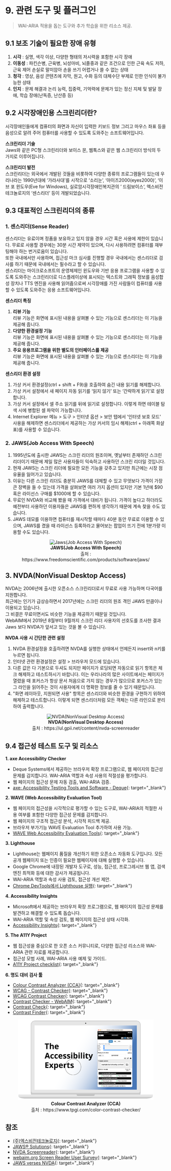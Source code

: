 # 9. 관련 도구 및 플러그인
> WAI-ARIA 적용을 돕는 도구와 추가 학습을 위한 리소스 제공.

## 9.1 보조 기술이 필요한 장애 유형   
1. **시각** : 실명, 색각 이상, 다양한 형태의 저시력을 포함한 시각 장애    
2. **이동성** : 파킨슨병, 근육병, 뇌성마비, 뇌졸중과 같은 조건으로 인한 근육 속도 저하, 근육 제어 손실로 말미암아 손을 쓰기 어렵거나 쓸 수 없는 상태    
3. **청각** : 영상, 음성 콘텐츠에 자막, 원고, 수화 등의 대체수단 부제로 인한 인식이 불가능한 상태    
4. **인지** : 문제 해결과 논리 능력, 집중력, 기억력에 문제가 있는 정신 지체 및 발달 장애, 학습 장애(난독증, 난산증 등)    

## 9.2 시각장애인용 스크린리더란?   
시각장애인들에게 컴퓨터의 화면과 자신이 입력한 키보드 정보 그리고 마우스 좌표 등을 음성으로 알려 주어 컴퓨터를 사용할 수 있도록 도와주는 소프트웨어입니다.    
    
**스크린리더 기술**      
Jaws와 같은 PC형 스크린리더와 보이스 몬, 웹톡스와 같은 웹 스크린리더 방식의 두 가지로 이루어집니다.   

**스크린리더 발전**   
스크린리더는 외국에서 개발된 것들을 비롯하여 다양한 종류의 프로그램들이 있는데 우리나라는 1990년대에 ‘가라사대’를 시작으로 ‘소리눈’, ‘아이즈2000(eyes2000)’, ‘이브 포 윈도우(Eve for Windows), 실로암시각장애인복지관의 ’ 드림보이스‘, 엑스비전 테크놀로지의 ‘센스리더’ 등이 개발되었습니다.   

## 9.3 대표적인 스크린리더의 종류   
### 1. 센스리더(Sense Reader)   
센스리더는 유료이며 정품을 보유하고 있지 않을 경우 시간 혹은 사용에 제한이 있습니다. 무료로 사용할 경우에는 30분 시간 제약이 있으며, 다시 사용하려면 컴퓨터를 재부팅해야 하는 번거로움이 있습니다.   
또한 국내에서만 사용하며, 접근성 마크 심사를 진행할 경우 국내에서는 센스리더로 검사를 하기 때문에 국내에서는 필수라고 할 수 있습니다.   
센스리더는 마이크로소프트의 운영체제인 윈도우와 기반 응용 프로그램을 사용할 수 있도록 도와주는 스크린리더로 디스플레이상에 표시되는 텍스트와 그래픽 정보를 음성합성 장치나 TTS 엔진을 사용해 읽어줌으로써 시각장애를 가진 사람들이 컴퓨터를 사용할 수 있도록 도와주는 응용 소프트웨어입니다.    

**센스리더 특징**   
1. **리뷰 기능**    
   리뷰 기능은 화면에 표시된 내용을 살펴볼 수 있는 기능으로 센스리더는 이 기능을 제공해 줍니다.   
2. **다양한 환경설정 기능**    
   리뷰 기능은 화면에 표시된 내용을 살펴볼 수 있는 기능으로 센스리더는 이 기능을 제공해 줍니다.   
3. **주요 응용프로그램을 위한 별도의 인터페이스를 제공**    
   리뷰 기능은 화면에 표시된 내용을 살펴볼 수 있는 기능으로 센스리더는 이 기능을 제공해 줍니다.   

**센스리더 환경 설정**   
1. 가상 커서 환경설정(ctrl + shift + F9)을 호출하여 숨긴 내용 읽기를 해제합니다.   
2. 가상 커서 설정에서 새 페이지 자동 읽기를 ‘읽지 않기’ 또는 ‘간략하게 읽기’로 설정합니다.   
3. 가상 커서 설정에서 셀 주소 읽기를 뒤에 읽기로 설정합니다. 이렇게 하면 테이블 탐색 시에 병합된 셀 파악이 가능합니다.   
4. Internet Explorer 메뉴 > 도구 > 인터넷 옵션 > 보안 탭에서 '인터넷 보호 모드' 사용을 해제하면 센스리더에서 제공하는 가상 커서의 임시 해제(ctrl + 아래쪽 화살표)를 사용할 수 있습니다.   


### 2. JAWS(Job Access With Speech)  
1. 1995년도에 출시한 JAWS는 스크린 리더의 원조이며, 옛날부터 존재하던 스크린 리더이기 때문에 제일 많은 사용자들이 익숙하고 사용하던 스크린 리더일 것입니다.    
2. 현재 JAWS는 스크린 리더에 필요한 모든 기능을 갖추고 있지만 최근에는 시장 점유율을 잃어가고 있습니다.    
3. 이유는 다른 스크린 리더도 충분히 JAWS를 대체할 수 있고 무엇보다 가격이 가장 큰 장벽을 들 수 있는데 가격을 살펴보면 여러 가지 옵션이 있지만 기본 1년에 $90 혹은 라이선스 구매를 $1000에 할 수 있습니다.    
4. 무료인 NVDA와 비교해 봤을 때 가격에서 대비가 됩니다. 가격이 높다고 하더라도 예전부터 사용하던 이용자들은 JAWS를 편하게 생각하기 때문에 계속 찾을 수도 있습니다.    
5. JAWS 데모를 이용하면 컴퓨터를 재시작할 때마다 40분 동안 무료로 이용할 수 있으며, JAWS를 켰을 때 라이선스 등록하라고 물어보는 팝업이 뜨기 전에 1분가량 이용할 수도 있습니다.    

<figure class="img_figure mt_m" style="text-align:center">
  <img src="https://uxkm.io/_assets/images/accessibility/jaws-product-image.jpg" alt="Jaws(Job Access With Speech)">
  <figcaption>
    <b class="t_black">JAWS(Job Access With Speech)</b><br>
    출처 : https://www.freedomscientific.com/products/software/jaws/
  </figcaption>
</figure>

## 3. NVDA(NonVisual Desktop Access)   
NVDA는 2006년에 출시한 오픈소스 스크린리더로서 무료로 사용 가능하며 다국어를 지원합니다.   
최근에는 인기가 급상승하면서 2017년에는 스크린 리더의 원조 격인 JAWS 만큼이나 이용되고 있습니다.    
그 비결은 무료이면서도 비슷한 기능을 제공하기 때문일 것입니다.    
WebAIM에서 2019년 8월부터 9월까지 스크린 리더 사용자의 선호도를 조사한 결과 Jaws 보다 NVDA가 앞서고 있는 것을 볼 수 있습니다.    

**NVDA 사용 시 간단한 관련 설정**   
1. NVDA 환경설정을 호출하려면 NVDA를 실행한 상태에서 언제든지 insert와 n키를 누르면 됩니다.   
2. 인터넷 관련 환경설정은 설정 > 브라우저 모드에 있습니다.      
3. 다른 값은 다 기본으로 두셔도 되지만 페이지가 로딩되면 자동으로 읽기 항목은 체크 해제하고 테스트하시기 바랍니다. 이는 우리나라의 많은 사이트에서는 페이지가 열렸을 때 포커스가 항상 문서 처음으로 가지 않는 경우가 많으므로 포커스가 있는 그 라인을 읽어주는 것이 사용자에게 더 명확한 정보를 줄 수 있기 때문입니다.    
4. "화면 레이아웃, 지원되면 사용" 항목은 센스리더와 비슷한 환경을 구현하기 위하여 해제하고 테스트합니다. 이렇게 되면 센스리더처럼 모든 객체는 다른 라인으로 분리하여 출력합니다.   
    

<figure class="img_figure mt_m" style="text-align:center">
  <img src="https://uxkm.io/_assets/images/accessibility/img_maxresdefault.jpg" alt="NVDA(NonVisual Desktop Access)">
  <figcaption>
    <b class="t_black">NVDA(NonVisual Desktop Access)</b><br>
    출처 : https://ul.gpii.net/content/nvda-screenreader
  </figcaption>
</figure>


## 9.4 접근성 테스트 도구 및 리소스  

**1. axe Accessibility Checker**   
- Deque Systems에서 제공하는 브라우저 확장 프로그램으로, 웹 페이지의 접근성 문제를 감지합니다. WAI-ARIA 역할과 속성 사용의 적절성을 평가합니다.    
- 웹 페이지의 접근성 문제 자동 검출, WAI-ARIA 검증.    
- [axe: Accessibility Testing Tools and Software - Deque](https://www.deque.com/axe/){: target="_blank"}   

**2. WAVE (Web Accessibility Evaluation Tool)**
- 웹 페이지의 접근성을 시각적으로 평가할 수 있는 도구로, WAI-ARIA의 적절한 사용 여부를 포함한 다양한 접근성 문제를 감지합니다.    
- 웹 페이지의 구조적 접근성 분석, 시각적 피드백 제공.    
- 브라우저 부가기능 WAVE Evaluation Tool 추가하여 사용 가능.    
- [WAVE Web Accessibility Evaluation Tools](https://wave.webaim.org/){: target="_blank"}   

**3. Lighthouse**
- Lighthouse는 웹페이지 품질을 개선하기 위한 오픈소스 자동화 도구입니다. 모든 공개 웹페이지 또는 인증이 필요한 웹페이지에 대해 실행할 수 있습니다.    
- Google Chrome에 내장된 개발자 도구로, 성능, 접근성, 프로그레시브 웹 앱, 검색엔진 최적화 등에 대한 감사가 제공됩니다.    
- WAI-ARIA 역할과 속성 사용 검토, 접근성 개선 제안.    
- [Chrome DevTools에서 Lighthouse 실행](https://developer.chrome.com/docs/lighthouse/overview?hl=ko#devtools){: target="_blank"}   

**4. Accessibility Insights**
- Microsoft에서 제공하는 브라우저 확장 프로그램으로, 웹 페이지의 접근성 문제를 발견하고 해결할 수 있도록 돕습니다.    
- WAI-ARIA 역할 및 속성 검토, 웹 페이지의 접근성 상태 시각화.    
- [Accessibility Insights](https://accessibilityinsights.io/){: target="_blank"}   

**5. The A11Y Project**
- 웹 접근성을 중심으로 한 오픈 소스 커뮤니티로, 다양한 접근성 리소스와 WAI-ARIA 관련 자료를 제공합니다.    
- 접근성 모범 사례, WAI-ARIA 사용 예제 및 가이드.    
- [A11Y Project checklist](https://www.a11yproject.com/checklist/#content){: target="_blank"}   

**6. 명도 대비 검사 툴**
- [Colour Contrast Analyzer (CCA)](https://www.tpgi.com/color-contrast-checker/){: target="_blank"}   
- [WCAG - Contrast Checker](https://contrastchecker.com/){: target="_blank"}   
- [WCAG Contrast Checker](https://w3cag.com/){: target="_blank"}   
- [Contrast Checker - WebAIM](https://webaim.org/resources/contrastchecker/){: target="_blank"}   
- [Contrast Check](https://accessibilitycheck.org/contrast/){: target="_blank"}   
- [Contrast Finder](https://app.contrast-finder.org/?lang=ko){: target="_blank"}   

<figure class="img_figure mt_m" style="text-align:center">
  <img src="../images/wai-aria/img_cca.png" alt="Colour Contrast Analyzer (CCA)">
  <figcaption>
    <b class="t_black">Colour Contrast Analyzer (CCA)</b><br>
    출처 : https://www.tpgi.com/color-contrast-checker/
  </figcaption>
</figure>




## 참조
- [(주)엑스비전테크놀로지](http://www.xvtech.com/){: target="_blank"}   
- [JAWS® Solutions](https://www.freedomscientific.com/products/software/jaws/){: target="_blank"}   
- [NVDA Screenreader](https://ul.gpii.net/content/nvda-screenreader){: target="_blank"}   
- [webaim.org Screen Reader User Survey](https://webaim.org/projects/screenreadersurvey8/){: target="_blank"}   
- [JAWS verses NVDA](https://digitalaccessibilitycentre.org/index.php/blog/20-diary/211-jaws-verses-nvda){: target="_blank"}   